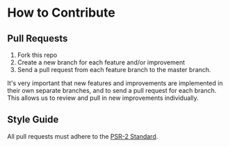 # How to Contribute

## Pull Requests
1. Fork this repo
2. Create a new branch for each feature and/or improvement
3. Send a pull request from each feature branch to the master branch.

It's very important that new features and improvements are implemented in their own separate branches, and to send a pull request for each branch.
This allows us to review and pull in new improvements individually.

## Style Guide
All pull requests must adhere to the [PSR-2 Standard](https://github.com/php-fig/fig-standards/blob/master/accepted/PSR-2-coding-style-guide.md).
